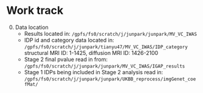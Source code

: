 # Work track
0. Data location
   * Results located in: `/gpfs/fs0/scratch/j/junpark/junpark/MV_VC_IWAS`
   * IDP id and category data located in: `/gpfs/fs0/scratch/j/junpark/tianyu47/MV_VC_IWAS/IDP_category`
     structural MRI ID: 1-1425, diffusion MRI ID: 1426-2100
   * Stage 2 final pvalue read in from: `/gpfs/fs0/scratch/j/junpark/junpark/MV_VC_IWAS/IGAP_results`
   * Stage 1 IDPs being included in Stage 2 analysis read in: `/gpfs/fs0/scratch/j/junpark/junpark/UKBB_reprocess/imgGenet_coefMat/`
